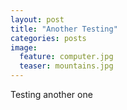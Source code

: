```yaml
---
layout: post
title: "Another Testing"
categories: posts
image:
  feature: computer.jpg
  teaser: mountains.jpg
---
```


Testing another one
